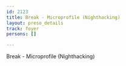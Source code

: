 ```yaml
---
id: 2123
title: Break - Microprofile (Nighthacking)
layout: preso_details
track: foyer
persons: []

---
```

Break - Microprofile (Nighthacking)